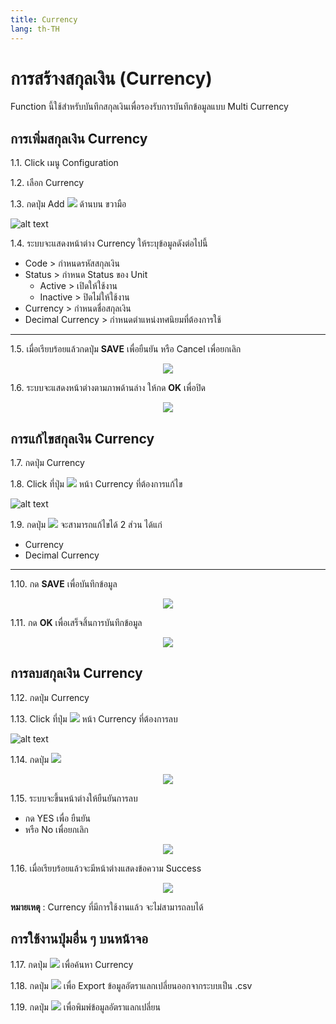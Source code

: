 ```yaml
---
title: Currency
lang: th-TH
---
```


# การสร้างสกุลเงิน (Currency)

Function นี้ใช้สำหรับบันทึกสกุลเงินเพื่อรองรับการบันทึกข้อมูลแบบ Multi Currency

## การเพิ่มสกุลเงิน Currency

1.1. Click เมนู Configuration

1.2. เลือก Currency

1.3. กดปุ่ม Add <img src="../public/add_icon.png" style="display: inline-block;" /> ด้านบน ขวามือ

![alt text](image-24.png)

1.4. ระบบจะแสดงหน้าต่าง Currency ให้ระบุข้อมูลดังต่อไปนี้

- Code > กำหนดรหัสสกุลเงิน
- Status > กำหนด Status ของ Unit
  - Active > เปิดให้ใช้งาน
  - Inactive > ปิดไม่ให้ใช้งาน
- Currency > กำหนดชื่อสกุลเงิน
- Decimal Currency > กำหนดตำแหน่งทศนิยมที่ต้องการใช้

---

1.5. เมื่อเรียบร้อยแล้วกดปุ่ม **<span class="btn">SAVE</span>** เพื่อยืนยัน หรือ Cancel เพื่อยกเลิก

<p align="center">
    <img src="./image-25.png"  />
</p>

1.6. ระบบจะแสดงหน้าต่างตามภาพด้านล่าง ให้กด **<span class="btn">OK</span>** เพื่อปิด

<p align="center">
    <img src="./image-18.png"  />
</p>

## การแก้ไขสกุลเงิน Currency

1.7. กดปุ่ม Currency

1.8. Click ที่ปุ่ม <img src="./visibility.png" style="display: inline-block;" /> หน้า Currency ที่ต้องการแก้ไข

![alt text](image-26.png)

1.9. กดปุ่ม <img src="../public/edit_icon.png" style="display: inline-block;" /> จะสามารถแก้ไขได้ 2 ส่วน ได้แก่

- Currency
- Decimal Currency

---

1.10. กด **<span class="btn">SAVE</span>** เพื่อบันทึกข้อมูล

<p align="center">
    <img src="./image-27.png"  />
</p>

1.11. กด **<span class="btn">OK</span>** เพื่อเสร็จสิ้นการบันทึกข้อมูล

<p align="center">
    <img src="./image-18.png"  />
</p>

## การลบสกุลเงิน Currency

1.12. กดปุ่ม Currency

1.13. Click ที่ปุ่ม <img src="./visibility.png" style="display: inline-block;" /> หน้า Currency ที่ต้องการลบ

![alt text](image-28.png)

1.14. กดปุ่ม <img src="../public/del_icon.png" style="display: inline-block;" />

<p align="center">
    <img src="./image-29.png"  />
</p>

1.15. ระบบจะขึ้นหน้าต่างให้ยืนยันการลบ

- กด YES เพื่อ ยืนยัน
- หรือ No เพื่อยกเลิก

<p align="center">
    <img src="./image-23.png"  />
</p>

1.16. เมื่อเรียบร้อยแล้วจะมีหน้าต่างแสดงข้อความ Success

<p align="center">
    <img src="./image-18.png"  />
</p>

**หมายเหตุ** : Currency ที่มีการใช้งานแล้ว จะไม่สามารถลบได้

## การใช้งานปุ่มอื่น ๆ บนหน้าจอ

1.17. กดปุ่ม <img src="../public/search_icon.svg" style="display: inline-block;" /> เพื่อค้นหา Currency

1.18. กดปุ่ม <img src="../public/cloud_download_icon.svg" style="display: inline-block;" /> เพื่อ Export ข้อมูลอัตราแลกเปลี่ยนออกจากระบบเป็น .csv

1.19. กดปุ่ม <img src="../public/print_icon.svg" style="display: inline-block;" /> เพื่อพิมพ์ข้อมูลอัตราแลกเปลี่ยน
